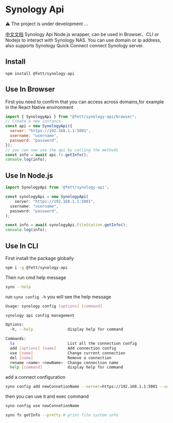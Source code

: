 # Synology Api

⚠️ The project is under development ...

[中文文档](./README-zh_CN.md)
Synology Api Node.js wrapper, can be used in Browser、CLI or Nodejs to interact with Synology NAS.
You can use domain or ip address, also supports Synology Quick Connect connect Synology server.

## Install

```
npm install @fett/synology-api
```

## Use In Browser

First you need to confirm that you can access across domains,for example in the React Native environment

```js
import { SynologyApi } from "@fett/synology-api/browser";
// Create a new instance
const api = new SynologyApi({
  server: "https://192.168.1.1:5001",
  username: "username",
  password: "password",
});
// you can now use the api by calling the methods
const info = await api.fs.getInfo();
console.log(info);
```

## Use In Node.js

```js
import SynologyApi from '@fett/synology-api';

const synologyApi = new SynologyApi(
    server: "https://192.168.1.1:5001",
  username: "username",
  password: "password",
);

const info = await synologyApi.FileStation.getInfo();
console.log(info);
```

## Use In CLI

First install the package globally

```bash
npm i -g @fett/synology-api
```

Then run cmd help message

```bash
syno --help
```

run `syno config -h` you will see the help message

```bash
Usage: synology config [options] [command]

synology api config management

Options:
  -h, --help               display help for command

Commands:
  ls                       List all the connection config
  add [options] [name]     Add connection config
  use [name]               Change current connection
  del [name]               Remove a connection
  rename <name> <newName>  Change connection name
  help [command]           display help for command
```

add a connect configuration

```bash
syno config add newConnetionName --server=https://192.168.1.1:5001 --username=admin --password=password
```

then you can use it and exec command

```bash
syno config use newConnetionName

syno fs getInfo --pretty # print file system info

```
